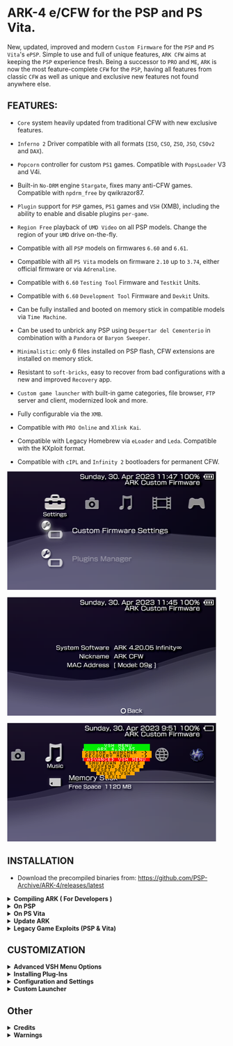 # ARK-4 e/CFW for the PSP and PS Vita.

New, updated, improved and modern `Custom Firmware` for the `PSP` and `PS Vita`'s `ePSP`.
Simple to use and full of unique features, `ARK CFW` aims at keeping the `PSP` experience fresh. Being a successor to `PRO` and `ME`,
`ARK` is now the most feature-complete `CFW` for the `PSP`, having all features from classic `CFW`
as well as unique and exclusive new features not found anywhere else.


## FEATURES:

- `Core` system heavily updated from traditional CFW with new exclusive features.

- `Inferno 2` Driver compatible with all formats (`ISO`, `CSO`, `ZSO`, `JSO`, `CSOv2` and `DAX`).

- `Popcorn` controller for custom `PS1` games. Compatible with `PopsLoader` V3 and V4i.

- Built-in `No-DRM` engine `Stargate`, fixes many anti-CFW games. Compatible with `npdrm_free` by qwikrazor87.

- `Plugin` support for `PSP` games, `PS1` games and `VSH` (XMB), including the ability to enable and disable plugins `per-game`.

- `Region Free` playback of `UMD Video` on all PSP models. Change the region of your `UMD` drive on-the-fly.

- Compatible with all `PSP` models on firmwares `6.60` and `6.61`.

- Compatible with all `PS Vita` models on firmware `2.10` up to `3.74`, either official firmware or via `Adrenaline`.

- Compatible with `6.60` `Testing Tool` Firmware and `Testkit` Units.

- Compatible with `6.60` `Development Tool` Firmware and `Devkit` Units.

- Can be fully installed and booted on memory stick in compatible models via `Time Machine`.

- Can be used to unbrick any PSP using `Despertar del Cementerio` in combination with a `Pandora` or `Baryon Sweeper`.

- `Minimalistic`: only 6 files installed on PSP flash, CFW extensions are installed on memory stick.

- Resistant to `soft-bricks`, easy to recover from bad configurations with a new and improved `Recovery` app.

- `Custom game launcher` with built-in game categories, file browser, `FTP` server and client, modernized look and more.

- Fully configurable via the `XMB`.

- Compatible with `PRO Online` and `Xlink Kai`.

- Compatible with Legacy Homebrew via `eLoader` and `Leda`. Compatible with the KXploit format.

- Compatible with `cIPL` and `Infinity 2` bootloaders for permanent CFW.

![ARK Custom Firmware](.github/screenshots/xmb(10).png "ARK Custom Firmware")

![ARK Custom Firmware](.github/screenshots/xmb(11).png "ARK Custom Firmware")

![ARK Custom Firmware](.github/screenshots/xmb(9).png "ARK Custom Firmware")


## INSTALLATION

- Download the precompiled binaries from: https://github.com/PSP-Archive/ARK-4/releases/latest


<details>
  <summary> <b> Compiling ARK ( For Developers ) </b> </summary>
<p>

    Build script will allow you to use the correct SDK that ARK was built with.

- Release: `./build.sh` 
- Debug: `./build.sh --debug`
- Manually: install the oldest possible SDK (ideally the one used to compile M33), then run `make`

Use `-h` or `--help` to show all available flags 

</p>
</details>

<details>
  <summary> <b> On PSP </b> </summary>
<p>

<details>
  <summary> <b> Online PSP Installer </b> </summary>
<p>
  For an easy deployment of ARK on a PSP connected to the internet, you can follow this video:
  https://www.youtube.com/watch?v=mopy1N57DlI

</p>
</details>

##### Manual installation  
  
The instructions are as follows:
  
- Install `ARK_01234` folder into `/PSP/SAVEDATA/` folder.
- Install `ARK_Live` folder into `/PSP/GAME/` folder.
- Launch `ARK Loader`. It will install ARK modules on PSP Flash and boot the CFW.

<details>
  <summary> <b> Live CFW </b> </summary>
<p>

  - Delete `FLASH0.ARK` from `/PSP/SAVEDATA/ARK_01234` to prevent flashing files every time you reload the CFW.
  - Run `ARK Loader` every time you power off or hard reboot the device to re-enable `ARK`.

</p>
</details>

<details>
  <summary> <b> Permanent CFW via cIPL </b> </summary>
<p>

  - Only works on 1K models and early 2K models (those compatible with Pandora).
  - Use `pspident` homebrew to identify your model and compatibility with custom IPL.
  - Copy `ARK cIPL` folder to `/PSP/GAME/` and run the program.
  - Press the corresponding button in the installation page to install or remove the cIPL patch.

</p>
</details>

<details>
  <summary> <b> Permanent CFW via Infinity </b> </summary>
<p>

  - Works on all PSP models on 6.60 or 6.61 firmwares.
  - Copy or move the `EBOOT.PBP` (or `EBOOT_GO.PBP` renamed to `EBOOT.PBP` if using a PSP Go) from the `Infinity` folder found in the ARK download into `/PSP/GAME/UPDATE`.
  - Run the`Infinity` app using Official Firmware to run the initial installation.
  - Run `Infinity` a second time to configure autoboot by selecting ARK within the Infinity app. Run the ARK CFW again to activate. ARK will now be automatically activated on boot up.

</p>
</details>

<details>
  <summary> <b> Time Machine and Despertar del Cementerio </b> </summary>
<p>

  - `Time Machine` allows to boot the `6.61` firmware and `ARK` entirely from the Memory Stick.
  - `Despertar del Cementerio` allows to revive a bricked PSP when used in combination with a `Pandora` or `Baryon Sweeper`.
  - To install `DC-ARK` you must first format the memory stick with at least 2048 bytes for the first (boot) sector (there are various guides on how to format a memory stick to prepare for DC).
  - You also need to be running a `CFW` to install `DC-ARK` (ARK itself or any other).
  - Copy the `ARK_DC` folder to the `/PSP/GAME/` folder and run the installer from the `XMB`.
  - Follow the instructions to install DC-ARK and create a magic memory stick.
  - On compatible models, use `Advanced VSH Menu` to create a `Pandora` battery.
  - Use a `Pandora` or `Baryon Sweeper` in combination with your newly created `Magic Memory Stick` to boot up `Despertar del Cementerio`.
  - From here you can either boot ARK from memory stick, install 6.61 Firmware with ARK on the Nand or install 6.61 Official Firmware.
  - Note that installing 6.61 firmware with ARK requires a cIPL-compatible PSP (1K and early 2K).

</p>
</details>

</p>
</details>

<details>
  <summary> <b> On PS Vita </b> </summary>
<p>

<details>
  <summary> <b> Standalone </b> </summary>
<p>

  - Works on Official Firmware 3.60 up to 3.74, doesn't require Henkaku/h-encore or any native hack.
  - Download a legit `PSP` game from `PSN`, the free demo of `Ape Quest` or `LocoRoco Midnight Carnival` is recommended. `Minis` are `NOT` recommended.
  - For Henkaku/h-encore users, install an ARK bubble using [ArkFast](https://disk.yandex.ru/d/XMJpxf7RD79VLw) (manually updated, create an issue if it outdated).
  - Official Firmware users (no henkaku/h-encore) can install the PBOOT bubble manually: https://github.com/TheOfficialFloW/Trinity#preparation
  - Replace the ARK savedata folder (`ux0:pspemu/PSP/SAVEDATA/ARK_01234`) with the folder from latest release.
  - Copy `K.BIN` from `Vita/Standalone` folder into `ARK_01234` savedata folder.
  - To use right analog stick (i.e. gta_remastered plugin): https://github.com/rereprep/ArkRightAnalog
  - To `exit` from a game or homebrew back to the `custom launcher`, press `L+R+Down+Start`. Works on `PSP` too.
  - Some features are not available to Vita users, mainly the official Sony `XMB` and `PS1` games.
  - The kernel exploit is known to have stability issues, if it fails or crashes, simply restart your Vita and try again.

</p>
</details>


<details>
  <summary> <b> Adrenaline </b> </summary>
<p>

  - Works on Firmware 3.60 up to 3.74, requires Henkaku/h-encore and `Adrenaline` (https://github.com/TheOfficialFloW/Adrenaline).
  - Install `ARK_01234` folder into `/PSP/SAVEDATA/` folder.
  - Install `ARK_Live` folder into `/PSP/GAME/` folder.
  - Copy `K.BIN` from `Vita/Adrenaline` folder into `ARK_Live` game folder.
  - Open `Adrenaline`, (optionally) create a `savestate` to easily go back.
  - Launch `ARK Loader` from within `Adrenaline` and wait for it to load.
  - (Optionally) Create a `savestate` using `Adrenaline`'s built-in menu to easily load ARK.
  - (Optionally) Use `savestates` to easily and quickly switch between `Adrenaline` and `ARK`.
  - You can use `Adrenaline Bubbles Manager` to create an autoboot bubble for `ARK Loader`, allowing you to easily and directly boot into `Adrenaline-ARK`.
  - Note: this does not permanently modify `Adrenaline` in any way.

</p>
</details>


</p>
</details>

<details>
  <summary> <b> Update ARK </b> </summary>
<p>

There are three ways to update `ARK`:

  - Use the `System Update` feature in the `XMB`. Requires your PSP/Vita to be connected to the internet.
  - Copy the `UPDATE` folder to `/PSP/GAME/` and run it.
  - Copy `ARK_01234` folder and (on PSP) run `ARK Loader` again to install new flash0 files.

</p>
</details>
  
<details>
  <summary> <b> Legacy Game Exploits (PSP & Vita) </b> </summary>
<p>

- Considering the savedata exploit loads `H.BIN` from the savedata path.
- Copy every file from `ARK_01234` except `PARAM.SFO`, `SAVEDATA.BIN` and `K.BIN` (`ICON0.PNG` can also be ignored), into the hacked savedata folder.
- You need to have a `K.BIN` if you are running on an ancient Vita firmware (there's plenty of kernel exploit sources in ARK-2 and ARK-3 for reference).
- Run the game and trigger the exploit as normal, it should load ARK.
- If you have issues with stability, it might be necessary to run `freemem()` algorithm in the kernel exploit file (`K.BIN`).
  
</p>
</details>

## CUSTOMIZATION

<details>
  <summary> <b> Advanced VSH Menu Options</b> </summary>
<p>

The default VSH menu packaged in `ARK_01234` is a simplified, easier to use version of classic VSH menus.
To have a more classic VSH menu with more advanced features you can select the `Advanced VSH Menu` from within the simplified VSH menu.

![Advanced VSH Menu](.github/screenshots/xmb(8).png "Advanced VSH Menu")

Some of the features available in Advanced VSH Menu include:

- Change USB Device mount (Memory Stick, Flash, UMD).
- Protect Flash in USB Device mount.
- View available ISO drivers.
- Mount UMD Video ISO.
- Change Foreground/Background VSH Menu colors.
- Convert battery from normal to pandora and viceversa.
- Activate flash and WMA playback.
- Swap X/O buttons.
- Delete hibernation (PSP Go paused game).
- Convert classic plugins to the new ARK format.
- Boot Random ISO.

And more.

Installing on PSP Flash:

`WARNING`: for advanced users only, do not attempt this if you're not familiar with the PSP flash.

By default, ARK's VSH Menu is installed on the Memory Stick (in `/PSP/SAVEDATA/ARK_01234/VSHMENU.PRX`).
This has the limitation that you won't be able to access VSH menu without a memory stick.
If you want to permanently install VSH Menu you need to copy `VSHMENU.PRX` to somewhere on your computer and rename it to `ark_satelite.prx`,
which you can then copy to PSP's `flash0:/vsh/module/`, you can use the VSH Menu itself to enable flash0 via USB. The final path should be `flash0:/vsh/module/ark_satelite.prx`.

`NOTE`: even if you install VSH Menu on flash0, the one installed on Memory Stick takes precedence in loading.

</p>
</details>

<details>
  <summary> <b> Installing Plug-Ins </b> </summary>
<p>
  
The easiest method to install a plugin is to simply copy its `.prx` (and other files/folders the plugin needs) to its default installation folder (typically `/SEPLUGINS/` folder) and navigate to it using the `File Browser` (built into Recovery Menu and Custom Launcher). Upon opening the `.prx` file, you will be given the options to select the runlevel, or type the game ID, where the plugin loads.

![File Browser Plugin Installer](.github/screenshots/pic_0015.png "File Browser Plugin Installer")

From there you can use the `XMB` or `Recovery Menu` to configure or remove your installed plugins.

![XMB Plugins Menu](.github/screenshots/xmb(2).png "XMB Plugins Menu")

![Recovery Plugins Menu](.github/screenshots/pic_0002.png "Recovery Plugins Menu")

Alternately, you can manually install plugins by creating a file called PLUGINS.TXT in the /SEPLUGINS/ folder and/or ARK's savedata folder.

If coming from PRO/ME you can Import them from the `Advanced VSH Menu` section.

To install plugins use the comma-separated format (CSV).
Where the header is: runlevel, path, switch.
A few samples:
- game, ms0:/seplugins/cwcheat/cwcheat.prx, enabled
- pops, ms0:/seplugins/cdda_enabler.prx, 1
- vsh, ms0:/seplugins/cxmb.prx, true
- ULUS10041, ms0:/seplugins/lcscheatdevice.prx, on

You can enable plugins on more than one game:
- ULUS10041 ULES00502, ms0:/seplugins/cheatdevice_remastered.prx, on

You can use the following keywords to enable a plugin:
- 1
- on
- true
- enabled
- Anything else disables the plugin

You can use the following keywords to tell ARK when the plugin loads:
- `all`/`always`: if either of these keywords are used, the plugin will always load.
- `psp`/`umd`: plugin should only load on retail games (UMD/ISO/PSN).
- `homebrew`: plugin should only load on homebrews.
- `game`: plugin can load on both retail games and homebrews.
- `psx`/`ps1`/`pops`: plugin only loads in PSX games.
- `xmb`/`vsh`: plugin only loads in the XMB.
- `launcher`: use this if the plugin should only load in the custom launcher.
- `game ID`: if you specify a game ID (i.e. `SLUS000000`), then the plugin will only load on that game.

You can also disable a plugin on certain games where they might be problematic.
To do so, just add a disable line for the specific game ID after the enable line.
For example, enable cwcheat on all retail games except for GTA LCS (US) and GTA VCS (EU).
- psp, ms0:/seplugins/cwcheat/cwcheat.prx, on
- ULUS10041 ULES00502, ms0:/seplugins/cwcheat/cwcheat.prx, off

Some noteworthy plugins that are compatible with ARK include (but not limited to):
- CXMB.
- Leda.
- PopsLoader V3 and V4i.
- Custom Firmware Extender.
- PSPLink.
- GTA LCS and VCS cheadevice (including the remastered version).
- CWCheat.
- pspstates kai.
- XMB Item Hider v1.3-r3
- DayViewer.
- Categories Lite.
- CDDA Enabler.
- PRO Online.
- PSP 3D.
- ZeroVSH Patcher.


</p>
</details>

<details>
  <summary> <b> Configuration and Settings </b> </summary>
<p>

You can use the XMB and/or the Recovery Menu to easily handle CFW settings. However if you prefer you can also manually handle the settings yourself.

![XMB Custom Firmware Settings](.github/screenshots/xmb(1).png "XMB Custom Firmware Settings")

![Recovery Custom Firmware Settings](.github/screenshots/pic_0001.png "Recovery Custom Firmware Settings")

You can create a SETTINGS.TXT file using the same format as PLUGINS.TXT to enable/disable some CFW functionality on different parts of the system.
Configuration settings you can use in ARK include:

- `overclock`: use this for better performance at the expense of battery time. Sets CPU/BUS speed to 333/166.
- `powersave`: use this for better battery life at the expense of performance. Sets CPU/BUS speed to 133/66.
- `usbcharge`: enables USB charging wherever you want.
- `launcher`: replaces the XMB with a custom menu launcher.
- `disablepause`: disables the pause game feature on PSP Go.
- `highmem`: enables high memory on models above 1K.
 You should only use this on homebrew runlevel as retail games were not meant to use the extra memory,
 and this can cause issues with cheat devices or other plugins that expect games to have their data at specific memory addresses.
 - `infernocache`: enables cache for Inferno driver, improving performance of some games.
 - `oldplugin`: enables old plugins support on PSP Go (redirects `ms0` to `ef0`).
 - `skiplogos`: skips the coldboot and gameboot logos.

You can use the same runlevels as used in plugins to tell ARK when the settings take effect (all/always, umd, homebrew, game, pops, vsh).

For example, you can overclock to highest CPU speed like this:
- always, overclock, on

Another example, overclock only on games, use powersaving on VSH:
- game, overclock, on
- vsh, powersave, on

This also allows you to enable settings on specific games:
  - ULUS01234, overclock, on
  - ULES01234, powersave, on
  
</p>
</details>

<details>
  <summary> <b> Custom Launcher </b> </summary>
<p>
ARK comes prepacked with a very powerful launcher with a built-in file browser and highly customizable.

![Launcher Game Menu](.github/screenshots/pic_0000.png "Launcher Game Menu")

Some of its features include:
  
  - Playback of ISO and all CSO formats with PMF video preview.
  
  - Playback of UMD game discs.
  
  - Categorized and organized game menu by PSP Games, PSP Homebrew and PS1 Games.
  
  - Ability to scan savedata folders for games.
  
  - Compatibility with old VHBL, ARK-2 and TN-CEF file names and folder paths.
  
  - Ability to copy, move or delete entire folders.
  
  - File browser has built-in FTP client, allowing you to browse and copy files from another PSP.
  
  - FTP server and client can run simultaneously.
  
  - Ability to mount UMD Video ISOs using the file browser.

  - Ability to extract .zip files (up to highest compression) and .rar files (standard compression).
  
  - Ability to edit text files (.txt, .cfg or .ini).
  
  - Ability to install Plugins via the file browser.
  
  - Different background animation effects.
  
  - And more.

![Launcher File Browser](.github/screenshots/pic_0017.png "Launcher File Browser")

  
You can however change it to whatever you please. You can change the theme used by both the custom launcher and recovery menu by replacing THEME.ARK with your own.

<details>
<summary> <b> Custom Launcher Themes </b> </summary>
<p>

You can install themes within Custom Launcher (ARKMENU). Just place the `themes` folder in `??:/PSP/SAVEDATA/ARK_01234/` You can use the file browser in the Custom Launcher to select which theme (`THEME.ARK`) you would like to install. By selecting it a submenu will pop up asking to install it.

You can add themes by copying the `THEME.ARK` and `resources` folder from your selected theme to `??0:/PSP/SAVEDATA/ARK_01234/`

<i>Orbs are animations and not part of the actual Themes </i>

Theme: ARK_Revamped

![ARK_Revamped](.github/wallpapers/ARK_Revamped.png "ARK_Revamped")

Theme: RED 

![Red](.github/wallpapers/red.png "RED")

Theme: Peace Walker 

![Peace Walker](.github/wallpapers/peacewalker.png "Peace Walker")

Theme: Matrix

![Matrix](.github/wallpapers/matrix.png "Matrix")

Theme: Material Dark

![Material Dark](.github/wallpapers/materialdark.png "Material Dark")

Theme: GX Classic

![GX Classic](.github/wallpapers/gxclassic.png "GX Classic")

Theme: Classic

![Classic](.github/wallpapers/classic.png "Classic")

Theme: Blue 2

![Blue 2](.github/wallpapers/blue2.png "Blue 2")

Theme: Blue

![Blue](.github/wallpapers/blue.png "Blue")

Theme: Black

![Black](.github/wallpapers/black.png "Black")

Theme: BadgerOS_Sprunk

![BadgerOS_Sprunk](.github/wallpapers/badgerOS_sprunk.png "BadgerOS_Sprunk")

Theme: BadgerOS

![BadgerOS](.github/wallpapers/badgerOS.png "BadgerOS")

</details>


<details>
<summary> <b> Other Launchers </b> </summary>
<p>

Aside from the default launcher provided, there have been many  other custom launchers created by scene members, some better looking, some with more features, some more simpler, but all of them with personality, dedication and love from the community. Here is a list of all popular menus for ARK:

- ONEMenu by gdljjrod: https://github.com/ONElua/ONEmenu/releases

- vMenu by neur0n: http://www.mediafire.com/file/7acb5mhawx4gr9t/vMenu_ARK.7z/file

- yMenu by wth/yosh: https://docs.google.com/uc?export=download&id=0B0kWUCdtGmJwLUhRUlNJSWhMWVE

- gMenu by gbot: http://www.mediafire.com/file/oou5490qc99vr7d/gmenuARK.rar/file

- 138Menu by gbot: https://wololo.net/talk/viewtopic.php?f=53&t=33511

- pyMenu by Acid_Snake: https://wololo.net/talk/viewtopic.php?t=21942


Note: some of these menus have not been updated or supported by their developers in a while, they may not work well with modern ARK or real PSP hardware.
</p>
</details>

</p>
</details>


## Other

<details>
  <summary> <b> Credits </b> </summary>
<p>

- `Team PRO` (the original developers of ARK): `Coldbird`, `hrimfaxi` and `Neur0n`.

- `qwikrazor87` for being such a genius and all his hard work with kernel exploits and ARK-2.
  
- `TheFl0w` for his advancements and research in CFW development and overall contributions to the scene.

- `meetpatty` for his excellent work in fixing bugs and adding important features like cIPL and DevKit support as well as porting `Time Machine` and `Despertar del Cementerio`.

- `Codestation` for his incredible work improving CSO speeds and creating the ZSO format.

- `TheSubPlayer` for all the wonderful themes made for the custom launcher.

- `UnkownBrackets` (maxcso) for his help understanding the DAX format and Inferno speed hacks as well as creating the CSOv2 format.

- `Zer01ne`, `noname120`, `astart` and other devs that have blessed me with their knowledge and wisdom.

- `Zecoxao` for his great work creating dumpers that would allow us to archive rare firmwares.

- `balika` for his research in porting M33 to modern firmware that has helped improve compatiblity in ARK.

- `hrydgard` for the PMF player as well as being an inspiration for the custom launcher.

- Every other giant shoulder I am standing on.

</p>
</details>



<details>
  <summary> <b> Warnings </b> </summary>
<p>

- ARK comes with no warranty whatsoever. It was designed to be noob-proof, however it is possible for the universe to create an even greater noob capable of using ARK to destroy the Earth (or his PSP). I cannot be held responsible for this.

- ARK may cause ejectile malfunction if your hard drive is not hard enough.

- If this software malfunctions, you can turn it off and on again.
</p>
</details>
